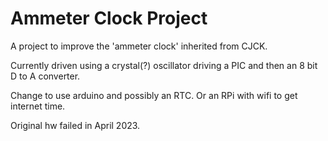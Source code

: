 # Ammeter Clock Project

A project to improve the 'ammeter clock' inherited from CJCK.

Currently driven using a crystal(?) oscillator driving a PIC and then an 8 bit D to A converter.

Change to use arduino and possibly an RTC. Or an RPi with wifi to get internet time.

Original hw failed in April 2023.
